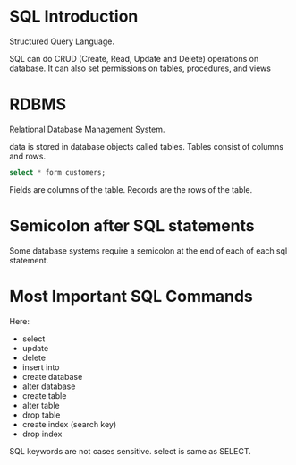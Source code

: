# SQL Introduction

Structured Query Language.

SQL can do CRUD (Create, Read, Update and Delete) operations on database.
It can also set permissions on tables, procedures, and views

# RDBMS
Relational Database Management System.

data is stored in database objects called tables.
Tables consist of columns and rows.

```sql
select * form customers;
```
Fields are columns of the table.
Records are the rows of the table.

# Semicolon after SQL statements
Some database systems require a semicolon at the end of each of each sql statement.

# Most Important SQL Commands
Here:
- select
- update
- delete
- insert into
- create database
- alter database
- create table
- alter table
- drop table
- create index (search key)
- drop index

SQL keywords are not cases sensitive.
select is same as SELECT.